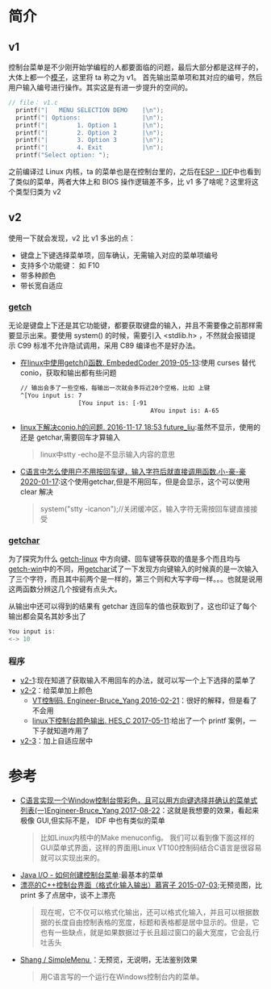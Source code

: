 # 简介
## v1
控制台菜单是不少刚开始学编程的人都要面临的问题，最后大部分都是这样子的，大体上都一个[模子](https://www.w3cschool.cn/java/codedemo-484048230.html)，这里将 ta 称之为 v1。 首先输出菜单项和其对应的编号，然后用户输入编号进行操作。其实这是有进一步提升的空间的。
```cpp
// file： v1.c
  printf("|   MENU SELECTION DEMO    |\n");
  printf("| Options:                 |\n");
  printf("|        1. Option 1       |\n");
  printf("|        2. Option 2       |\n");
  printf("|        3. Option 3       |\n");
  printf("|        4. Exit           |\n");
  printf("Select option: ");
```

之前编译过 Linux 内核，ta 的菜单也是在控制台里的，之后在[ESP - IDF](../espidf)中也看到了类似的菜单，两者大体上和 BIOS 操作逻辑差不多，比 v1 多了啥呢？这里将这个类型归类为 v2

## v2
使用一下就会发现，v2 比 v1 多出的点：
- 键盘上下键选择菜单项，回车确认，无需输入对应的菜单项编号
- 支持多个功能键： 如 F10
- 带多种颜色
- 带长宽自适应

### [getch](getch-linux.c)
无论是键盘上下还是其它功能键，都要获取键盘的输入，并且不需要像之前那样需要显示出来。要使用 system() 的时候，需要引入 <stdlib.h> ，不然就会报错提示 C99 标准不允许隐试调用，采用 C89 编译也不是好办法。

- [在linux中使用getch()函数. EmbededCoder 2019-05-13](https://blog.csdn.net/u012308586/article/details/90169314):使用 curses 替代 conio，获取和输出都有些问题
  ```bash
  // 输出会多了一些空格，每输出一次就会多将近20个空格，比如 上键
  ^[You input is: 7
                  [You input is: [-91
                                      AYou input is: A-65
  ```
- [ linux下解决conio.h的问题. 2016-11-17 18:53  future_liu](https://www.cnblogs.com/future-liu1121/p/6075023.html):虽然不显示，使用的还是 getchar,需要回车才算输入
  > linux中stty -echo是不显示输入内容的意思
- [C语言中怎么使用户不用按回车键，输入字符后就直接调用函数.小-豪-豪 2020-01-17](https://blog.csdn.net/qq_39014877/article/details/104010727):这个使用getchar,但是不用回车，但是会显示，这个可以使用 clear 解决
  > system("stty -icanon");//关闭缓冲区，输入字符无需按回车键直接接受

### [getchar](getchar.c)
为了探究为什么 [getch-linux](getch-linux.c) 中方向键、回车键等获取的值是多个而且均与 [getch-win](getch-win.c)中的不同，用[getchar](getchar.c)试了一下发现方向键输入的时候真的是一次输入了三个字符，而且其中前两个是一样的，第三个则和大写字母一样。。。也就是说用这两函数分辨这几个按键有点头大。

从输出中还可以得到的结果有 getchar 连回车的值也获取到了，这也印证了每个输出都会莫名其妙多出了
  ```c
  You input is:
  <-> 10
  ```

### 程序
- [v2-1](v2-1.c):现在知道了获取输入不用回车的办法，就可以写一个上下选择的菜单了
- [v2-2](v2-2.c)：给菜单加上颜色
  - [VT控制码. Engineer-Bruce_Yang 2016-02-21](https://blog.csdn.net/morixinguan/article/details/50710083)：很好的解释，但是看了不会用
  - [linux下控制台颜色输出. HES_C 2017-05-11](https://blog.csdn.net/HES_C/article/details/71600471):给出了一个 printf 案例，一下子就知道咋用了
- [v2-3](v2-3.c)：加上自适应居中

# 参考
- [C语言实现一个Window控制台带彩色，且可以用方向键选择并确认的菜单式列表(一)Engineer-Bruce_Yang 2017-08-22](https://yangyuanxin.blog.csdn.net/article/details/77485367)：这就是我想要的效果，看起来极像 GUI,但实际不是， IDF 中也有类似的菜单
  > 比如Linux内核中的Make menuconfig。
  我们可以看到像下面这样的GUI菜单式界面，这样的界面用Linux VT100控制码结合C语言是很容易就可以实现出来的。
- [Java I/O - 如何创建控制台菜单](https://www.w3cschool.cn/java/codedemo-484048230.html):最基本的菜单
- [漂亮的C++控制台界面（格式化输入输出）慕宵子 2015-07-03](https://blog.csdn.net/u011134502/article/details/46746823);无预览图，比 print 多了点居中，谈不上漂亮
  > 现在呢，它不仅可以格式化输出，还可以格式化输入，并且可以根据数据的长度自由控制表格的宽度，标题和表格都是居中显示的。但是，它也有一些缺点，就是如果数据过于长且超过窗口的最大宽度，它会乱行吐舌头
- [Shang / SimpleMenu ](https://gitee.com/shangcode_happy/SimpleMenu)：无预览，无说明，无法鉴别效果
  > 用C语言写的一个运行在Windows控制台内的菜单。